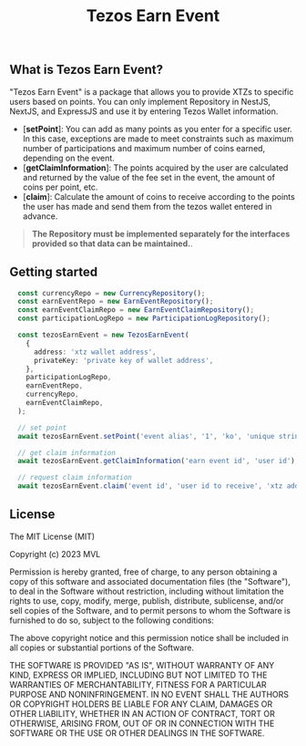 <div align="center">
  <h1>Tezos Earn Event</h1>
  <br />
</div>

## What is Tezos Earn Event?

"Tezos Earn Event" is a package that allows you to provide XTZs to specific users based on points.
You can only implement Repository in NestJS, NextJS, and ExpressJS and use it by entering Tezos Wallet information.


- [**setPoint**]: You can add as many points as you enter for a specific user. <br/>
In this case, exceptions are made to meet constraints such as maximum number of participations and maximum number of coins earned, depending on the event.
- [**getClaimInformation**]: The points acquired by the user are calculated and returned by the value of the fee set in the event, the amount of coins per point, etc. 
- [**claim**]: Calculate the amount of coins to receive according to the points the user has made and send them from the tezos wallet entered in advance.

> **The Repository must be implemented separately for the interfaces provided so that data can be maintained.**.

## Getting started

```ts
  const currencyRepo = new CurrencyRepository();
  const earnEventRepo = new EarnEventRepository();
  const earnEventClaimRepo = new EarnEventClaimRepository();
  const participationLogRepo = new ParticipationLogRepository();

  const tezosEarnEvent = new TezosEarnEvent(
    {
      address: 'xtz wallet address',
      privateKey: 'private key of wallet address',
    },
    participationLogRepo,
    earnEventRepo,
    currencyRepo,
    earnEventClaimRepo,
  );

  // set point
  await tezosEarnEvent.setPoint('event alias', '1', 'ko', 'unique string per request');

  // get claim information
  await tezosEarnEvent.getClaimInformation('earn event id', 'user id');

  // request claim information
  await tezosEarnEvent.claim('event id', 'user id to receive', 'xtz address to receive');

```

## License
 
The MIT License (MIT)

Copyright (c) 2023 MVL

Permission is hereby granted, free of charge, to any person obtaining a copy
of this software and associated documentation files (the "Software"), to deal
in the Software without restriction, including without limitation the rights
to use, copy, modify, merge, publish, distribute, sublicense, and/or sell
copies of the Software, and to permit persons to whom the Software is
furnished to do so, subject to the following conditions:

The above copyright notice and this permission notice shall be included in all
copies or substantial portions of the Software.

THE SOFTWARE IS PROVIDED "AS IS", WITHOUT WARRANTY OF ANY KIND, EXPRESS OR
IMPLIED, INCLUDING BUT NOT LIMITED TO THE WARRANTIES OF MERCHANTABILITY,
FITNESS FOR A PARTICULAR PURPOSE AND NONINFRINGEMENT. IN NO EVENT SHALL THE
AUTHORS OR COPYRIGHT HOLDERS BE LIABLE FOR ANY CLAIM, DAMAGES OR OTHER
LIABILITY, WHETHER IN AN ACTION OF CONTRACT, TORT OR OTHERWISE, ARISING FROM,
OUT OF OR IN CONNECTION WITH THE SOFTWARE OR THE USE OR OTHER DEALINGS IN THE
SOFTWARE.
